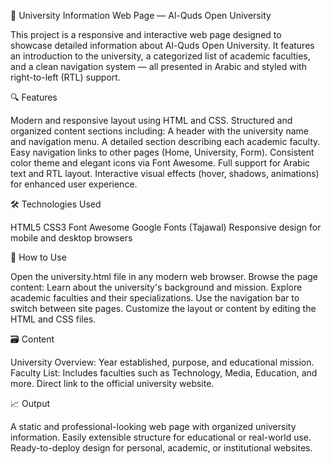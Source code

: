🏫 University Information Web Page — Al-Quds Open University

This project is a responsive and interactive web page designed to showcase detailed information about Al-Quds Open University. It features an introduction to the university, a categorized list of academic faculties, and a clean navigation system — all presented in Arabic and styled with right-to-left (RTL) support.

🔍 Features

Modern and responsive layout using HTML and CSS.
Structured and organized content sections including:
A header with the university name and navigation menu.
A detailed section describing each academic faculty.
Easy navigation links to other pages (Home, University, Form).
Consistent color theme and elegant icons via Font Awesome.
Full support for Arabic text and RTL layout.
Interactive visual effects (hover, shadows, animations) for enhanced user experience.

🛠️ Technologies Used

HTML5
CSS3
Font Awesome
Google Fonts (Tajawal)
Responsive design for mobile and desktop browsers

🧪 How to Use

Open the university.html file in any modern web browser.
Browse the page content:
Learn about the university's background and mission.
Explore academic faculties and their specializations.
Use the navigation bar to switch between site pages.
Customize the layout or content by editing the HTML and CSS files.

🗃️ Content

University Overview: Year established, purpose, and educational mission.
Faculty List: Includes faculties such as Technology, Media, Education, and more.
Direct link to the official university website.

📈 Output

A static and professional-looking web page with organized university information.
Easily extensible structure for educational or real-world use.
Ready-to-deploy design for personal, academic, or institutional websites.
